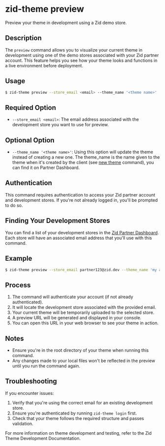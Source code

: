 # zid-theme preview

Preview your theme in development using a Zid demo store.

## Description

The `preview` command allows you to visualize your current theme in development using one of the demo stores associated with your Zid partner account. This feature helps you see how your theme looks and functions in a live environment before deployment.

## Usage

```bash
$ zid-theme preview --store_email <email> --theme_name '<theme name>'
```

## Required Option

- `--store_email <email>`: The email address associated with the development store you want to use for preview.

## Optional Option

- `--theme_name '<theme name>'`: Using this option will update the theme instead of creating a new one. The theme_name is the name given to the theme when it's created by the client (see [new theme](NEW.md) command), you can find it on Partner Dashboard. 

## Authentication

This command requires authentication to access your Zid partner account and development stores. If you're not already logged in, you'll be prompted to do so.

## Finding Your Development Stores

You can find a list of your development stores in the [Zid Partner Dashboard](https://partner.zid.sa/development-stores). Each store will have an associated email address that you'll use with this command.

## Example

```bash
$ zid-theme preview --store_email partner123@zid.dev --theme_name 'my awesome theme'
```

## Process

1. The command will authenticate your account (if not already authenticated).
2. It will locate the development store associated with the provided email.
3. Your current theme will be temporarily uploaded to the selected store.
4. A preview URL will be generated and displayed in your console.
5. You can open this URL in your web browser to see your theme in action.

## Notes

- Ensure you're in the root directory of your theme when running this command.
- Any changes made to your local files won't be reflected in the preview until you run the command again.

## Troubleshooting

If you encounter issues:

1. Verify that you're using the correct email for an existing development store.
2. Ensure you're authenticated by running `zid-theme login` first.
3. Check that your theme follows the required structure and passes validation.

For more information on theme development and testing, refer to the Zid Theme Development Documentation.
